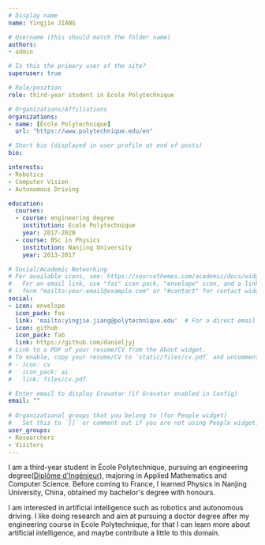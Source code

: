 ```yaml
---
# Display name
name: Yingjie JIANG

# Username (this should match the folder name)
authors:
- admin

# Is this the primary user of the site?
superuser: true

# Role/position
role: third-year student in Ecole Polytechnique

# Organizations/Affiliations
organizations:
- name: [École Polytechnique]
  url: "https://www.polytechnique.edu/en"

# Short bio (displayed in user profile at end of posts)
bio: 

interests:
- Robotics
- Computer Vision
- Autonomous Driving

education:
  courses:
  - course: engineering degree 
    institution: Ecole Polytechnique
    year: 2017-2020
  - course: BSc in Physics
    institution: Nanjing University
    year: 2013-2017

# Social/Academic Networking
# For available icons, see: https://sourcethemes.com/academic/docs/widgets/#icons
#   For an email link, use "fas" icon pack, "envelope" icon, and a link in the
#   form "mailto:your-email@example.com" or "#contact" for contact widget.
social:
- icon: envelope
  icon_pack: fas
  link: 'mailto:yingjie.jiang@polytechnique.edu'  # For a direct email link, use "mailto:test@example.org".
- icon: github
  icon_pack: fab
  link: https://github.com/danieljyj
# Link to a PDF of your resume/CV from the About widget.
# To enable, copy your resume/CV to `static/files/cv.pdf` and uncomment the lines below.  
# - icon: cv
#   icon_pack: ai
#   link: files/cv.pdf

# Enter email to display Gravatar (if Gravatar enabled in Config)
email: ""
  
# Organizational groups that you belong to (for People widget)
#   Set this to `[]` or comment out if you are not using People widget.  
user_groups:
- Researchers
- Visitors
---
```

I am a third-year student in École Polytechnique, pursuing an engineering degree([Diplôme d'Ingénieur](https://en.wikipedia.org/wiki/Dipl%C3%B4me_d%27Ing%C3%A9nieur)), 
majoring in Applied Mathematics and Computer Science. Before coming to France, I learned Physics in Nanjing University, China, obtained my bachelor's degree with honours. 

I am interested in artificial intelligence such as robotics and autonomous driving. I like doing research and aim at pursuing a doctor degree 
after my engineering course in Ecole Polytechnique, for that I can learn more about artificial intelligence, 
and maybe contribute a little to this domain.







